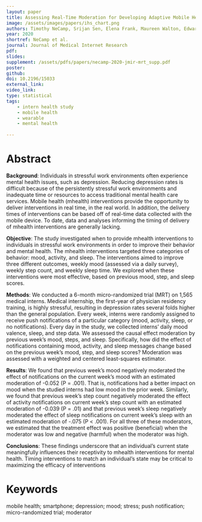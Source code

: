 ```yaml
---
layout: paper
title: Assessing Real-Time Moderation for Developing Adaptive Mobile Health Interventions for Medical Interns - A Micro-randomized Trial
image: /assets/images/papers/ihs_chart.png
authors: Timothy NeCamp, Srijan Sen, Elena Frank, Maureen Walton, Edward Ionides, Yu Fang, Ambuj Tewari, Zhenke Wu,
year: 2020
shortref: NeCamp et al.
journal: Journal of Medical Internet Research
pdf: 
slides: 
supplement: /assets/pdfs/papers/necamp-2020-jmir-mrt_supp.pdf
poster: 
github: 
doi: 10.2196/15033
external_link: 
video_link: 
type: statistical
tags:
    - intern health study
    - mobile health
    - wearable
    - mental health
 
---
```


# Abstract

**Background**: Individuals in stressful work environments often experience mental health issues, such as depression. Reducing depression rates is difficult because of the persistently stressful work environments and inadequate time or resources to access traditional mental health care services. Mobile health (mhealth) interventions provide the opportunity to deliver interventions in real time, in the real world. In addition, the delivery times of interventions can be based off of real-time data collected with the mobile device. To date, data and analyses informing the timing of delivery of mhealth interventions are generally lacking.

**Objective**: The study investigated when to provide mhealth interventions to individuals in stressful work environments in order to improve their behavior and mental health.  The mhealth interventions targeted three categories of behavior: mood, activity, and sleep. The interventions aimed to improve three different outcomes, weekly mood (assessed via a daily survey), weekly step count, and weekly sleep time. We explored when these interventions were most effective, based on previous mood, step, and sleep scores.

**Methods**: We conducted a 6-month micro-randomized trial (MRT) on 1,565 medical interns. Medical internship, the first-year of physician residency training, is highly stressful, resulting in depression rates several folds higher than the general population. Every week, interns were randomly assigned to receive push notifications of a particular category (mood, activity, sleep, or no notifications). Every day in the study, we collected interns’ daily mood valence, sleep, and step data. We assessed the causal effect moderation by previous week’s mood, steps, and sleep. Specifically, how did the effect of notifications containing mood, activity, and sleep messages change based on the previous week’s mood, step, and sleep scores? Moderation was assessed with a weighted and centered least-squares estimator.

**Results**: We found that previous week’s mood negatively moderated the effect of notifications on the current week’s mood with an estimated moderation of -0.052 (P = .001). That is, notifications had a better impact on mood when the studied interns had low mood in the prior week. Similarly, we found that previous week’s step count negatively moderated the effect of activity notifications on current week’s step count with an estimated moderation of -0.039 (P = .01) and that previous week’s sleep negatively moderated the effect of sleep notifications on current week’s sleep with an estimated moderation of -.075 (P < .001). For all three of these moderators, we estimated that the treatment effect was positive (beneficial) when the moderator was low and negative (harmful) when the moderator was high.

**Conclusions**: These findings underscore that an individual’s current state meaningfully influences their receptivity to mhealth interventions for mental health. Timing interventions to match an individual’s state may be critical to maximizing the efficacy of interventions


# Keywords

mobile health; smartphone; depression; mood; stress; push notification; micro-randomized trial; moderator

